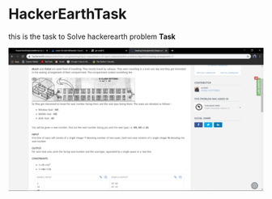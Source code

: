 #  HackerEarthTask
this is the task to Solve hackerearth problem 
**Task**

![image]( https://github.com/Aaditay/HackerEarthTask/blob/master/Task/Task.jpeg)

